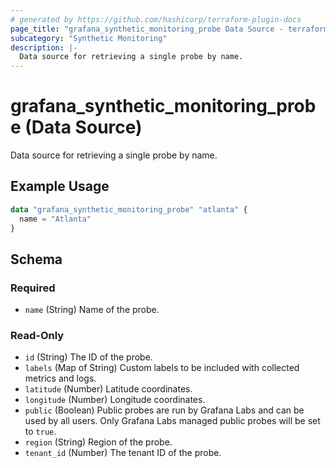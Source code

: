 ```yaml
---
# generated by https://github.com/hashicorp/terraform-plugin-docs
page_title: "grafana_synthetic_monitoring_probe Data Source - terraform-provider-grafana"
subcategory: "Synthetic Monitoring"
description: |-
  Data source for retrieving a single probe by name.
---
```


# grafana_synthetic_monitoring_probe (Data Source)

Data source for retrieving a single probe by name.

## Example Usage

```terraform
data "grafana_synthetic_monitoring_probe" "atlanta" {
  name = "Atlanta"
}
```

<!-- schema generated by tfplugindocs -->
## Schema

### Required

- `name` (String) Name of the probe.

### Read-Only

- `id` (String) The ID of the probe.
- `labels` (Map of String) Custom labels to be included with collected metrics and logs.
- `latitude` (Number) Latitude coordinates.
- `longitude` (Number) Longitude coordinates.
- `public` (Boolean) Public probes are run by Grafana Labs and can be used by all users. Only Grafana Labs managed public probes will be set to `true`.
- `region` (String) Region of the probe.
- `tenant_id` (Number) The tenant ID of the probe.
